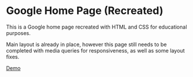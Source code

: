 # Google Home Page (Recreated)

This is a Google home page recreated with HTML and CSS for educational purposes.

Main layout is already in place, however this page still needs to be completed with media queries for responsiveness, as well as some layout fixes.

[Demo](https://devmikh.github.io/google-home-page-recreated/)
